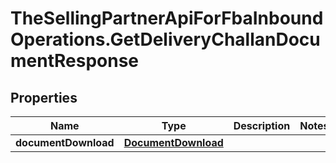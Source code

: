# TheSellingPartnerApiForFbaInboundOperations.GetDeliveryChallanDocumentResponse

## Properties

Name | Type | Description | Notes
------------ | ------------- | ------------- | -------------
**documentDownload** | [**DocumentDownload**](DocumentDownload.md) |  | 


